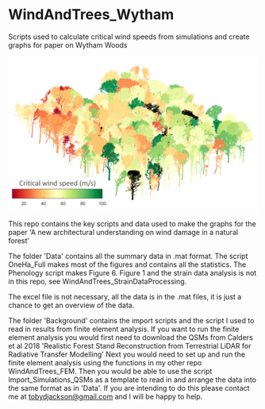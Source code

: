 # WindAndTrees_Wytham
Scripts used to calculate critical wind speeds from simulations and create graphs for paper on Wytham Woods

![alt text](https://github.com/TobyDJackson/WindAndTrees_Wytham/blob/master/Trees%20colored%20by%20CWS.tif)

This repo contains the key scripts and data used to make the graphs for the paper 'A new architectural understanding on wind damage in a natural forest'

The folder 'Data' contains all the summary data in .mat format.
The script OneHa_Full makes most of the figures and contains all the statistics. 
The Phenology script makes Figure 6.
Figure 1 and the strain data analysis is not in this repo, see WindAndTrees_StrainDataProcessing.

The excel file is not necessary, all the data is in the .mat files, it is just a chance to get an overview of the data. 

The folder 'Background' contains the import scripts and the script I used to read in results from finite element analysis. 
If you want to run the finite element analysis you would first need to download the QSMs 
from Calders et al 2018 'Realistic Forest Stand Reconstruction from Terrestrial LiDAR for Radiative Transfer Modelling'
Next you would need to set up and run the finite element analysis using the functions in my other repo WindAndTrees_FEM. 
Then you would be able to use the script Import_Simulations_QSMs as a template to read in and arrange the data into the same format as in 'Data'.
If you are intending to do this please contact me at tobydjackson@gmail.com and I will be happy to help.

